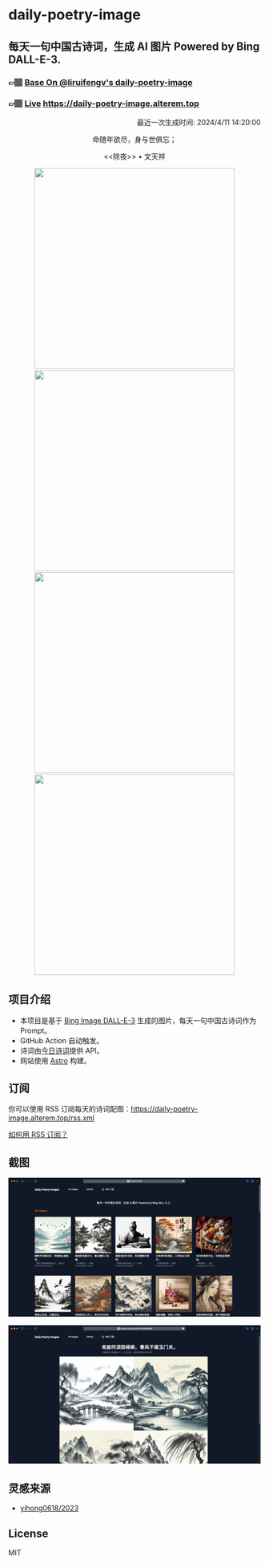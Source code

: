 
# daily-poetry-image

## 每天一句中国古诗词，生成 AI 图片 Powered by Bing DALL-E-3.

### 👉🏽 [Base On @liruifengv's daily-poetry-image](https://github.com/liruifengv/daily-poetry-image)

### 👉🏽 [Live](https://daily-poetry-image.alterem.top/) https://daily-poetry-image.alterem.top

<p align="right">
  最近一次生成时间: 2024/4/11 14:20:00
</p>
<p align="center">
命随年欲尽，身与世俱忘；
</p>
<p align="center">
<<除夜>> • 文天祥
</p>
<p align="center">
<img src="https://tse3.mm.bing.net/th/id/OIG3.fqPqii8gvH8LlyYZZtZq" height="400" width="400" />
<img src="https://tse4.mm.bing.net/th/id/OIG3.Oqa2qUhvpg9MQOnwFp_S" height="400" width="400" />
<img src="https://tse4.mm.bing.net/th/id/OIG3.fF0kAWabz42YSc34gPnd" height="400" width="400" />
<img src="https://tse4.mm.bing.net/th/id/OIG3.T.ip0t5nZIojo5hGuaNn" height="400" width="400" />
</p>

## 项目介绍

-   本项目是基于 [Bing Image DALL-E-3](https://www.bing.com/images/create) 生成的图片，每天一句中国古诗词作为 Prompt。
-   GitHub Action 自动触发。
-   诗词由[今日诗词](https://www.jinrishici.com/)提供 API。
-   网站使用 [Astro](https://astro.build) 构建。

## 订阅

你可以使用 RSS 订阅每天的诗词配图：https://daily-poetry-image.alterem.top/rss.xml

[如何用 RSS 订阅？](https://zhuanlan.zhihu.com/p/55026716)

## 截图

![图片列表](./screenshots/Snipaste_2023-12-28_21-00-26.png)

![图片详情](./screenshots/Snipaste_2023-12-28_21-00-53.png)

## 灵感来源

-   [yihong0618/2023](https://github.com/yihong0618/2023)

## License

MIT
